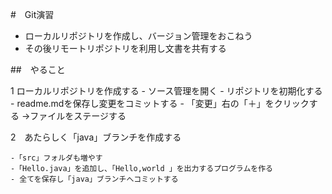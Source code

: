 #　Git演習

- ローカルリポジトリを作成し、バージョン管理をおこねう
- その後リモートリポジトリを利用し文書を共有する

##　やること

1 ローカルリポジトリを作成する
    - ソース管理を開く
    - リポジトリを初期化する
    - readme.mdを保存し変更をコミットする
    - 「変更」右の「＋」をクリックする
     →ファイルをステージする

2　あたらしく「java」ブランチを作成する

    -「src」フォルダも増やす
    -「Hello.java」を追加し、「Hello,world 」を出力するプログラムを作る
    - 全てを保存し「java」ブランチへコミットする